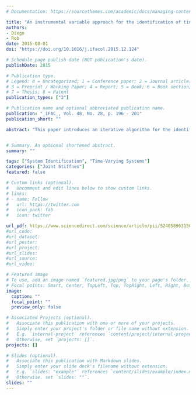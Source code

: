 ```yaml
---
# Documentation: https://sourcethemes.com/academic/docs/managing-content/

title: "An instrumental variable approach for the identification of time-varying, Hammerstein systems"
authors: 
- Diego
- Rob
date: 2015-08-01
doi: "https://doi.org/10.1016/j.ifacol.2015.12.124"

# Schedule page publish date (NOT publication's date).
publishDate: 2015

# Publication type.
# Legend: 0 = Uncategorized; 1 = Conference paper; 2 = Journal article;
# 3 = Preprint / Working Paper; 4 = Report; 5 = Book; 6 = Book section;
# 7 = Thesis; 8 = Patent
publication_types: ["2"]

# Publication name and optional abbreviated publication name.
publication: "_IFAC_, Vol. 48, No. 28, p. 196 - 201"
publication_short: ""

abstract: "This paper introduces an iterative algorithm for the identification of time-varying (TV)-Hammerstein systems. This system is composed by a TV static nonlinearity followed by a TV Box-Jenkins linear model. The algorithm uses two basis function expansions: one to represent the TV parameters and a second to approximate the output of the static nonlinearity. A simulation study showed that the algorithm accurately identified the shape of the TV static nonlinearity and linear dynamic elements even though the noise model structure was unknown."


# Summary. An optional shortened abstract.
summary: ""

tags: ["System Identification", "Time-Varying Systems"]
categories: ["Joint Stiffnes"]
featured: false

# Custom links (optional).
#   Uncomment and edit lines below to show custom links.
# links:
# - name: Follow
#   url: https://twitter.com
#   icon_pack: fab
#   icon: twitter

url_pdf: https://www.sciencedirect.com/science/article/pii/S2405896315027482
#url_code:
#url_dataset:
#url_poster:
#url_project:
#url_slides:
#url_source:
#url_video:

# Featured image
# To use, add an image named `featured.jpg/png` to your page's folder. 
# Focal points: Smart, Center, TopLeft, Top, TopRight, Left, Right, BottomLeft, Bottom, BottomRight.
image:
  caption: ""
  focal_point: ""
  preview_only: false

# Associated Projects (optional).
#   Associate this publication with one or more of your projects.
#   Simply enter your project's folder or file name without extension.
#   E.g. `internal-project` references `content/project/internal-project/index.md`.
#   Otherwise, set `projects: []`.
projects: []

# Slides (optional).
#   Associate this publication with Markdown slides.
#   Simply enter your slide deck's filename without extension.
#   E.g. `slides: "example"` references `content/slides/example/index.md`.
#   Otherwise, set `slides: ""`.
slides: ""
---
```

